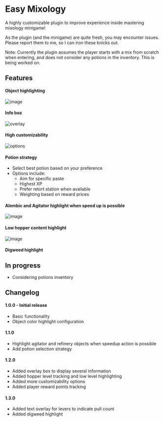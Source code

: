 # Easy Mixology

A highly customizable plugin to improve experience inside mastering mixology minigame!

As the plugin (and the minigame) are quite fresh, you may encounter issues. Please report them to me, so I can iron these knicks out. 

Note: Currently the plugin assumes the player starts with a mix from scratch when entering, and does not consider any potions in the inventory. This is being worked on.

## Features

#### Object highlighting
![image](https://github.com/user-attachments/assets/38485fa3-89e5-4ab9-a079-3e816bc9e2ec)

#### Info box
![overlay](https://github.com/user-attachments/assets/eeed19f4-9c01-4a76-8db1-74983375cc04)

#### High customizability
![options](https://github.com/user-attachments/assets/28d9eb59-2f52-4771-bf75-721a96b4b6e1)

#### Potion strategy
- Select best potion based on your preference
- Options include:
  - Aim for specific paste
  - Highest XP
  - Prefer retort station when available
  - Weighting based on reward prices

#### Alembic and Agitator highlight when speed up is possible
![image](https://github.com/user-attachments/assets/2580dd83-523b-4dc6-a84e-8f1031da0d5d)

#### Low hopper content highlight
![image](https://github.com/user-attachments/assets/758f34d7-b1ec-48d2-b6be-4220aa0a356e)

#### Digweed highlight

## In progress
- Considering potions inventory

## Changelog
#### 1.0.0 - Initial release

- Basic functionality
- Object color highlight configuration

#### 1.1.0

- Highlight agitator and refinery objects when speedup action is possible
- Add potion selection strategy

#### 1.2.0

- Added overlay box to display several information
- Added hopper level tracking and low level highlighting
- Added more customizability options
- Added player reward points tracking

#### 1.3.0

- Added text overlay for levers to indicate pull count
- Added digweed highlight
